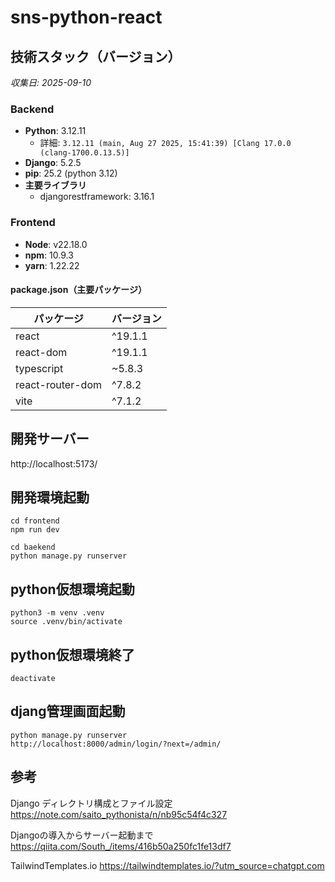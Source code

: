 # sns-python-react

## 技術スタック（バージョン）
_収集日: 2025-09-10_

### Backend
- **Python**: 3.12.11  
  - 詳細: `3.12.11 (main, Aug 27 2025, 15:41:39) [Clang 17.0.0 (clang-1700.0.13.5)]`
- **Django**: 5.2.5
- **pip**: 25.2 (python 3.12)
- **主要ライブラリ**
  - djangorestframework: 3.16.1

### Frontend
- **Node**: v22.18.0
- **npm**: 10.9.3
- **yarn**: 1.22.22

#### package.json（主要パッケージ）
| パッケージ | バージョン |
|---|---|
| react | ^19.1.1 |
| react-dom | ^19.1.1 |
| typescript | ~5.8.3 |
| react-router-dom | ^7.8.2 |
| vite | ^7.1.2 |

## 開発サーバー
http://localhost:5173/

## 開発環境起動
```
cd frontend 
npm run dev
```


```
cd baekend
python manage.py runserver
```

## python仮想環境起動
```
python3 -m venv .venv
source .venv/bin/activate
```

## python仮想環境終了
```
deactivate
```

## djang管理画面起動
```
python manage.py runserver
http://localhost:8000/admin/login/?next=/admin/
```



## 参考
Django ディレクトリ構成とファイル設定
https://note.com/saito_pythonista/n/nb95c54f4c327

Djangoの導入からサーバー起動まで
https://qiita.com/South_/items/416b50a250fc1fe13df7

TailwindTemplates.io
https://tailwindtemplates.io/?utm_source=chatgpt.com


